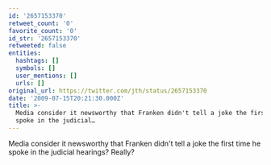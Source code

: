 ```yaml
---
id: '2657153370'
retweet_count: '0'
favorite_count: '0'
id_str: '2657153370'
retweeted: false
entities:
  hashtags: []
  symbols: []
  user_mentions: []
  urls: []
original_url: https://twitter.com/jth/status/2657153370
date: '2009-07-15T20:21:30.000Z'
title: >-
  Media consider it newsworthy that Franken didn't tell a joke the first time he
  spoke in the judicial…
---
```


Media consider it newsworthy that Franken didn't tell a joke the first time he spoke in the judicial hearings? Really?